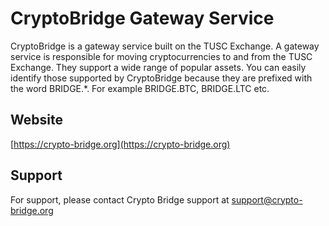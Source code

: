 # CryptoBridge Gateway Service

CryptoBridge is a gateway service built on the TUSC Exchange. A gateway service is responsible for moving cryptocurrencies to and from the TUSC Exchange. They support a wide range of popular assets. You can easily identify those supported by CryptoBridge because they are prefixed with the word BRIDGE.*. For example BRIDGE.BTC, BRIDGE.LTC etc.

## Website
[https://crypto-bridge.org](https://crypto-bridge.org)

## Support
For support, please contact Crypto Bridge support at support@crypto-bridge.org